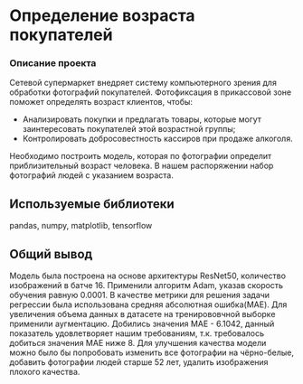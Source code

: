 # Определение возраста покупателей
### Описание проекта
Сетевой супермаркет внедряет систему компьютерного зрения для обработки фотографий покупателей. Фотофиксация в прикассовой зоне поможет определять возраст клиентов, чтобы:
- Анализировать покупки и предлагать товары, которые могут заинтересовать покупателей этой возрастной группы;
- Контролировать добросовестность кассиров при продаже алкоголя.

Необходимо построить модель, которая по фотографии определит приблизительный возраст человека. В нашем распоряжении набор фотографий людей с указанием возраста.
## Используемые библиотеки
pandas, numpy, matplotlib, tensorflow
## Общий вывод
Модель была построена на основе архитектуры ResNet50, количество изображений в батче 16. Применили алгоритм Adam, указав скорость обучения равную 0.0001. В качестве метрики для решения задачи регрессии была использована средняя абсолютная ошибка(MAE). Для увеличения объема данных в датасете на тренирововчной выборке применили аугментацию. Добились значения MAE - 6.1042, данный показатель удовлетворяет нашим требованиям, т.к. требовалось добиться значения MAE ниже 8. Для улучшения качества модели можно было бы попробовать изменить все фотографии на чёрно-белые, добавить фотографии людей старше 52 лет, удалить изображения плохого качества.
